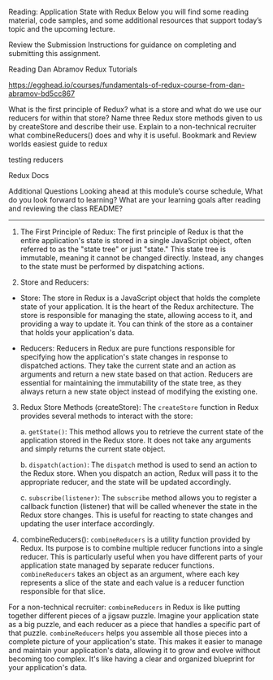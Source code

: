 Reading: Application State with Redux
Below you will find some reading material, code samples, and some additional resources that support today’s topic and the upcoming lecture.

Review the Submission Instructions for guidance on completing and submitting this assignment.

Reading
Dan Abramov Redux Tutorials

https://egghead.io/courses/fundamentals-of-redux-course-from-dan-abramov-bd5cc867


What is the first principle of Redux?
what is a store and what do we use our reducers for within that store?
Name three Redux store methods given to us by createStore and describe their use.
Explain to a non-technical recruiter what combineReducers() does and why it is useful.
Bookmark and Review
worlds easiest guide to redux

testing reducers

Redux Docs

Additional Questions
Looking ahead at this module’s course schedule, What do you look forward to learning?
What are your learning goals after reading and reviewing the class README?

<hr>


1. The First Principle of Redux:
The first principle of Redux is that the entire application's state is stored in a single JavaScript object, often referred to as the "state tree" or just "state." This state tree is immutable, meaning it cannot be changed directly. Instead, any changes to the state must be performed by dispatching actions.

2. Store and Reducers:
- Store: The store in Redux is a JavaScript object that holds the complete state of your application. It is the heart of the Redux architecture. The store is responsible for managing the state, allowing access to it, and providing a way to update it. You can think of the store as a container that holds your application's data.

- Reducers: Reducers in Redux are pure functions responsible for specifying how the application's state changes in response to dispatched actions. They take the current state and an action as arguments and return a new state based on that action. Reducers are essential for maintaining the immutability of the state tree, as they always return a new state object instead of modifying the existing one.

3. Redux Store Methods (createStore):
The `createStore` function in Redux provides several methods to interact with the store:

   a. `getState()`: This method allows you to retrieve the current state of the application stored in the Redux store. It does not take any arguments and simply returns the current state object.

   b. `dispatch(action)`: The `dispatch` method is used to send an action to the Redux store. When you dispatch an action, Redux will pass it to the appropriate reducer, and the state will be updated accordingly.

   c. `subscribe(listener)`: The `subscribe` method allows you to register a callback function (listener) that will be called whenever the state in the Redux store changes. This is useful for reacting to state changes and updating the user interface accordingly.

4. combineReducers():
`combineReducers` is a utility function provided by Redux. Its purpose is to combine multiple reducer functions into a single reducer. This is particularly useful when you have different parts of your application state managed by separate reducer functions. `combineReducers` takes an object as an argument, where each key represents a slice of the state and each value is a reducer function responsible for that slice.

For a non-technical recruiter:
`combineReducers` in Redux is like putting together different pieces of a jigsaw puzzle. Imagine your application state as a big puzzle, and each reducer as a piece that handles a specific part of that puzzle. `combineReducers` helps you assemble all those pieces into a complete picture of your application's state. This makes it easier to manage and maintain your application's data, allowing it to grow and evolve without becoming too complex. It's like having a clear and organized blueprint for your application's data.











